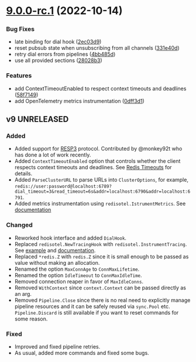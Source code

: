 # [9.0.0-rc.1](https://github.com/go-redis/redis/compare/v9.0.0-beta.3...v9.0.0-rc.1) (2022-10-14)


### Bug Fixes

* late binding for dial hook ([2ec03d9](https://github.com/go-redis/redis/commit/2ec03d9b370ea6f42b4ce4054121fccf31649b00))
* reset pubsub state when unsubscribing from all channels ([331e40d](https://github.com/go-redis/redis/commit/331e40dc6ccde2297df3e1b3c6b747dc4c6cc83a))
* retry dial errors from pipelines ([4bb485d](https://github.com/go-redis/redis/commit/4bb485d04438669b23f93c64c69e5391f961b915))
* use all provided sections ([28028b3](https://github.com/go-redis/redis/commit/28028b330fc11ea3f23fecd39a85828c4aa91a3e))


### Features

* add ContextTimeoutEnabled to respect context timeouts and deadlines ([58f7149](https://github.com/go-redis/redis/commit/58f7149e3802de7b92e8b14516493ab05fc0bf2c))
* add OpenTelemetry metrics instrumentation ([0dff3d1](https://github.com/go-redis/redis/commit/0dff3d1461793059f6b0349d9138b7a0955c1248))



## v9 UNRELEASED

### Added

- Added support for [RESP3](https://github.com/antirez/RESP3/blob/master/spec.md) protocol.
  Contributed by @monkey92t who has done a lot of work recently.
- Added `ContextTimeoutEnabled` option that controls whether the client respects context timeouts
  and deadlines. See
  [Redis Timeouts](https://redis.uptrace.dev/guide/go-redis-debugging.html#timeouts) for details.
- Added `ParseClusterURL` to parse URLs into `ClusterOptions`, for example,
  `redis://user:password@localhost:6789?dial_timeout=3&read_timeout=6s&addr=localhost:6790&addr=localhost:6791`.
- Added metrics instrumentation using `redisotel.IstrumentMetrics`. See
  [documentation](https://redis.uptrace.dev/guide/go-redis-monitoring.html)

### Changed

- Reworked hook interface and added `DialHook`.
- Replaced `redisotel.NewTracingHook` with `redisotel.InstrumentTracing`. See
  [example](example/otel) and
  [documentation](https://redis.uptrace.dev/guide/go-redis-monitoring.html).
- Replaced `*redis.Z` with `redis.Z` since it is small enough to be passed as value without making
  an allocation.
- Renamed the option `MaxConnAge` to `ConnMaxLifetime`.
- Renamed the option `IdleTimeout` to `ConnMaxIdleTime`.
- Removed connection reaper in favor of `MaxIdleConns`.
- Removed `WithContext` since `context.Context` can be passed directly as an arg.
- Removed `Pipeline.Close` since there is no real need to explicitly manage pipeline resources and
  it can be safely reused via `sync.Pool` etc. `Pipeline.Discard` is still available if you want to
  reset commands for some reason.

### Fixed

- Improved and fixed pipeline retries.
- As usual, added more commands and fixed some bugs.
